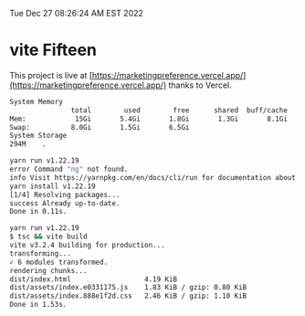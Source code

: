 Tue Dec 27 08:26:24 AM EST 2022

# vite Fifteen


This project is live at [https://marketingpreference.vercel.app/](https://marketingpreference.vercel.app/) thanks to Vercel.

```bash
System Memory
               total        used        free      shared  buff/cache   available
Mem:            15Gi       5.4Gi       1.8Gi       1.3Gi       8.1Gi       8.2Gi
Swap:          8.0Gi       1.5Gi       6.5Gi
System Storage
294M	.
```
```bash
yarn run v1.22.19
error Command "ng" not found.
info Visit https://yarnpkg.com/en/docs/cli/run for documentation about this command.
yarn install v1.22.19
[1/4] Resolving packages...
success Already up-to-date.
Done in 0.11s.
```
```bash
yarn run v1.22.19
$ tsc && vite build
vite v3.2.4 building for production...
transforming...
✓ 6 modules transformed.
rendering chunks...
dist/index.html                  4.19 KiB
dist/assets/index.e0331175.js    1.83 KiB / gzip: 0.80 KiB
dist/assets/index.888e1f2d.css   2.46 KiB / gzip: 1.10 KiB
Done in 1.53s.
```
